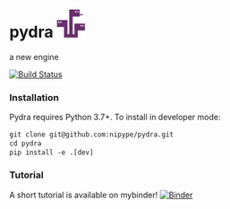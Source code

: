 # pydra <img src="pydra_logo.png" width="50">
a new engine

[![Build Status](https://travis-ci.org/nipype/pydra.svg?branch=master)](https://travis-ci.org/nipype/pydra)


### Installation

Pydra requires Python 3.7+. To install in developer mode:

```
git clone git@github.com:nipype/pydra.git
cd pydra
pip install -e .[dev]
```

### Tutorial
A short tutorial is available on mybinder!
[![Binder](https://mybinder.org/badge_logo.svg)](https://mybinder.org/v2/gh/nipype/pydra/master?filepath=tutorial%2Fnotebooks)
